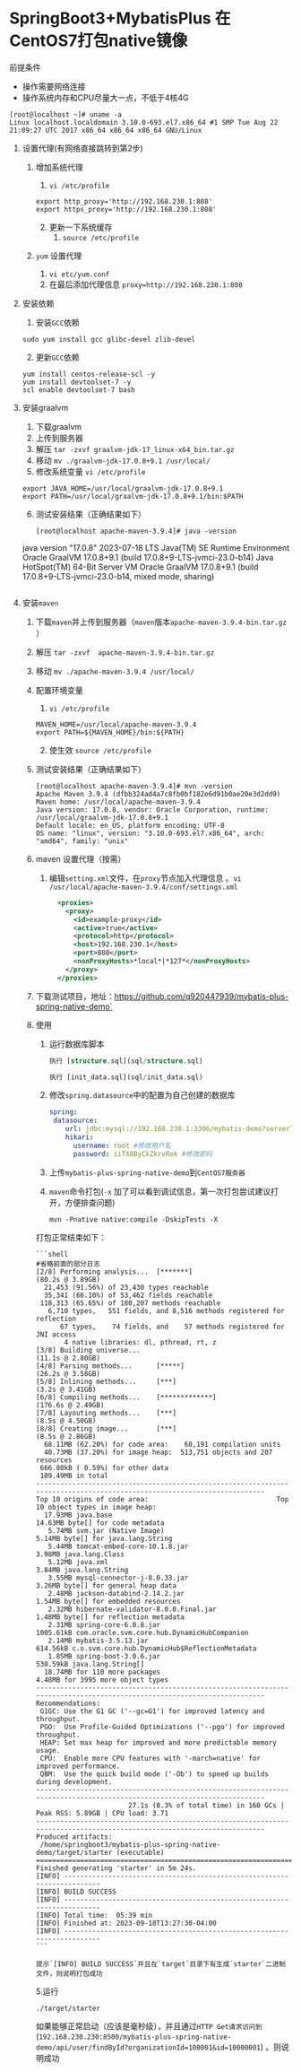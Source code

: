 

# SpringBoot3+MybatisPlus 在CentOS7打包native镜像

前提条件

- 操作需要网络连接
- 操作系统内存和CPU尽量大一点，不低于4核4G





```shell
[root@localhost ~]# uname -a
Linux localhost.localdomain 3.10.0-693.el7.x86_64 #1 SMP Tue Aug 22 21:09:27 UTC 2017 x86_64 x86_64 x86_64 GNU/Linux
```

1. 设置代理(有网络直接跳转到第2步)

   1. 增加系统代理 
      1. `vi /etc/profile`
      ```shell
      export http_proxy='http://192.168.230.1:808'
      export https_proxy='http://192.168.230.1:808'
      ```
      2. 更新一下系统缓存
         1. `source /etc/profile`
   2. `yum` 设置代理
      
      1. `vi etc/yum.conf `
      2. 在最后添加代理信息 `proxy=http://192.168.230.1:808`

2. 安装依赖 

   1. 安装`GCC`依赖

   ```shell
   sudo yum install gcc glibc-devel zlib-devel
   ```
   2. 更新`GCC`依赖
   ```shell
   yum install centos-release-scl -y
   yum install devtoolset-7 -y
   scl enable devtoolset-7 bash
   ```
3. 安装graalvm

   1. 下载graalvm
   2. 上传到服务器
   3. 解压 `tar -zxvf graalvm-jdk-17_linux-x64_bin.tar.gz`
   4. 移动  `mv ./graalvm-jdk-17.0.8+9.1 /usr/local/`
   5. 修改系统变量 `vi /etc/profile`
   	```shell
   	export JAVA_HOME=/usr/local/graalvm-jdk-17.0.8+9.1
   	export PATH=/usr/local/graalvm-jdk-17.0.8+9.1/bin:$PATH
   	```
   6. 测试安装结果（正确结果如下）
      ```shell
      [root@localhost apache-maven-3.9.4]# java -version
   java version "17.0.8" 2023-07-18 LTS
   Java(TM) SE Runtime Environment Oracle GraalVM 17.0.8+9.1 (build 17.0.8+9-LTS-jvmci-23.0-b14)
   Java HotSpot(TM) 64-Bit Server VM Oracle GraalVM 17.0.8+9.1 (build 17.0.8+9-LTS-jvmci-23.0-b14, mixed mode, sharing)
      ```

4. 安装`maven`

   1. 下载`maven`并上传到服务器（`maven`版本`apache-maven-3.9.4-bin.tar.gz `）

   2. 解压 `tar -zxvf  apache-maven-3.9.4-bin.tar.gz`

   3. 移动 `mv ./apache-maven-3.9.4 /usr/local/ `

   4. 配置环境变量

      1. `vi /etc/profile`

      ```shell
      MAVEN_HOME=/usr/local/apache-maven-3.9.4
      export PATH=${MAVEN_HOME}/bin:${PATH}
      ```
      2. 使生效 `source /etc/profile`
      
   5. 测试安装结果（正确结果如下）

      ```shell
      [root@localhost apache-maven-3.9.4]# mvn -version
      Apache Maven 3.9.4 (dfbb324ad4a7c8fb0bf182e6d91b0ae20e3d2dd9)
      Maven home: /usr/local/apache-maven-3.9.4
      Java version: 17.0.8, vendor: Oracle Corporation, runtime: /usr/local/graalvm-jdk-17.0.8+9.1
      Default locale: en_US, platform encoding: UTF-8
      OS name: "linux", version: "3.10.0-693.el7.x86_64", arch: "amd64", family: "unix"
      ```

   6. maven 设置代理（按需）

      1. 编辑`setting.xml`文件，在`proxy`节点加入代理信息 。`vi  /usr/local/apache-maven-3.9.4/conf/settings.xml `

         ```xml
           <proxies>
             <proxy>
               <id>example-proxy</id>
               <active>true</active>
               <protocol>http</protocol>
               <host>192.168.230.1</host>
               <port>808</port>
               <nonProxyHosts>*local*|*127*</nonProxyHosts>
             </proxy>
           </proxies>
         ```

         

   7. 下载测试项目，地址：https://github.com/q920447939/mybatis-plus-spring-native-demo`

   8. 使用

      1. 运行数据库脚本

         ```sql
         执行 [structure.sql](sql/structure.sql)
         
         执行 [init_data.sql](sql/init_data.sql)
         
         ```
         
      2. 修改`spring.datasource`中的配置为自己创建的数据库

         ```yaml
         spring:
          datasource:
             url: jdbc:mysql://192.168.230.1:3306/mybatis-demo?serverTimezone=Asia/Shanghai  #修改ip
             hikari:
               username: root #修改用户名
               password: iiTX0ByCkZkrvRok #修改密码
         ```

         

      3. 上传`mybatis-plus-spring-native-demo`到`CentOS7服务器`

      4. `maven`命令打包(`-x` 加了可以看到调试信息，第一次打包尝试建议打开，方便排查问题)

         ```shell
         mvn -Pnative native:compile -DskipTests -X
         ```

		打包正常结束如下：

          ```shell
          #省略前面的部分日志
          [2/8] Performing analysis...  [*******]                                                                 (80.2s @ 3.89GB)
            21,453 (91.56%) of 23,430 types reachable
            35,341 (66.10%) of 53,462 fields reachable
           118,313 (65.65%) of 180,207 methods reachable
             6,710 types,   551 fields, and 8,516 methods registered for reflection
                67 types,    74 fields, and    57 methods registered for JNI access
                 4 native libraries: dl, pthread, rt, z
          [3/8] Building universe...                                                                              (11.1s @ 2.80GB)
          [4/8] Parsing methods...      [*****]                                                                   (26.2s @ 3.58GB)
          [5/8] Inlining methods...     [***]                                                                      (3.2s @ 3.41GB)
          [6/8] Compiling methods...    [*************]                                                          (176.6s @ 2.49GB)
          [7/8] Layouting methods...    [***]                                                                      (8.5s @ 4.50GB)
          [8/8] Creating image...       [***]                                                                      (8.5s @ 2.86GB)
            68.11MB (62.20%) for code area:    68,191 compilation units
            40.73MB (37.20%) for image heap:  513,751 objects and 207 resources
           666.80kB ( 0.59%) for other data
           109.49MB in total
          ------------------------------------------------------------------------------------------------------------------------
          Top 10 origins of code area:                                Top 10 object types in image heap:
            17.93MB java.base                                           14.63MB byte[] for code metadata
             5.74MB svm.jar (Native Image)                               5.14MB byte[] for java.lang.String
             5.44MB tomcat-embed-core-10.1.8.jar                         3.98MB java.lang.Class
             5.12MB java.xml                                             3.84MB java.lang.String
             3.55MB mysql-connector-j-8.0.33.jar                         3.26MB byte[] for general heap data
             2.48MB jackson-databind-2.14.2.jar                          1.54MB byte[] for embedded resources
             2.32MB hibernate-validator-8.0.0.Final.jar                  1.48MB byte[] for reflection metadata
             2.31MB spring-core-6.0.8.jar                             1005.61kB com.oracle.svm.core.hub.DynamicHubCompanion
             2.14MB mybatis-3.5.13.jar                                 614.56kB c.o.svm.core.hub.DynamicHub$ReflectionMetadata
             1.85MB spring-boot-3.0.6.jar                              530.59kB java.lang.String[]
            18.74MB for 110 more packages                                4.48MB for 3995 more object types
          ------------------------------------------------------------------------------------------------------------------------
          Recommendations:
           G1GC: Use the G1 GC ('--gc=G1') for improved latency and throughput.
           PGO:  Use Profile-Guided Optimizations ('--pgo') for improved throughput.
           HEAP: Set max heap for improved and more predictable memory usage.
           CPU:  Enable more CPU features with '-march=native' for improved performance.
           QBM:  Use the quick build mode ('-Ob') to speed up builds during development.
          ------------------------------------------------------------------------------------------------------------------------
                                 27.1s (8.3% of total time) in 160 GCs | Peak RSS: 5.89GB | CPU load: 3.71
          ------------------------------------------------------------------------------------------------------------------------
          Produced artifacts:
           /home/springboot3/mybatis-plus-spring-native-demo/target/starter (executable)
          ========================================================================================================================
          Finished generating 'starter' in 5m 24s.
          [INFO] ------------------------------------------------------------------------
          [INFO] BUILD SUCCESS
          [INFO] ------------------------------------------------------------------------
          [INFO] Total time:  05:39 min
          [INFO] Finished at: 2023-09-18T13:27:30-04:00
          [INFO] ------------------------------------------------------------------------
          ```
        
          提示`[INFO] BUILD SUCCESS`并且在`target`目录下有生成`starter`二进制文件，则说明打包成功

      5.运行 
      
      ```shell
      ./target/starter
      ```
      
      如果能够正常启动（应该是毫秒级），并且通过`HTTP Get请求访问到`(`192.168.230.230:8500/mybatis-plus-spring-native-demo/api/user/findById?organizationId=100001&id=10000001`) 。则说明成功
      
      

